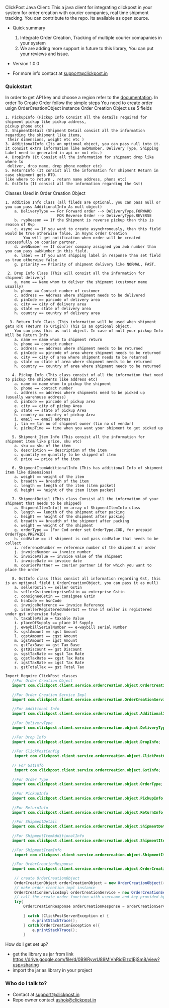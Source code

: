  ClickPost Java Client:
 This a java client for integrating clickpost in your system for order creation with courier companies,
 real time shipment tracking.
 You can contribute to the repo. Its available as open source.
 

 
 * Quick summary
    1. Integrate Order Creation, Tracking of multiple courier comapanies in your system
    2. We are adding more support in future to this library, You can put your reviews and issue.

 * Version
    1.0.0
 * For more info contact at support@clickpost.in
 
 ### Quickstart
 In order to get API key and choose a region refer to the [documentation](https://www.clickpost.in).
 In order To Create Order follow the simple steps
 You need to create order usign OrderCreationObject instance
 Order Creation Object use 5 fields
 
    1. PickupInfo (Pickup Info Consist all the details required for shipment pickup like pickup address, 
    pickup phone etc)
    2. ShipmentDetail (Shipment Detail consist all the information regarding the shipment like items,
     their dimensions, weight etc etc )
    3. AdditionalInfo (Its an optional object, you can pass null into it. 
    it consist extra information like awbNumber, Delivery Type, Shipping Label need to generated in api or not etc.)
    4. DropInfo (It Consist all the information for shipment drop like where to
     deliver, drop name, drop phone nomber etc)
    5. ReturnInfo (It consist all the information for shipment Return in case shipment gets RTO. 
    like where to return , return name address, phons etc)
    6. GstInfo (It consist all the information regarding the Gst)
    
  Classes Used in Order Creation Object  
  
    1. Addition Info Class (all fileds are optional, you can pass null or you can pass AdditionalInfo As null object)
        a. DeliveryType == For Forward order --> DeliveryType.FORWARD 
                           FOR Reverse Order --> DeliveryType.REVERSE
        b. rvpReason == If the Shipment is reverse pickup than this is reason of Rvp
        c. async == If you want to create asynchronously, than this field would be true otherwise false. In Async order Creation
            You will get notification when order will be created successfully on courier partner.
        d. awbNumber == If courier company assigned you awb number than you can pass awbNumber in this field.
        e. label == If you want shipping label in response than set field as true otherwise false
        g. priority == Priority of shipment delivery like NORMAL, FAST.
     
     2. Drop Info Class (This will consist all the information for shipment delivery)
        a. name == Name whom to deliver the shipment (customer name usually)
        b. phone == Contact number of customer 
        c. address == Address where shipment needs to be delivered
        d. pinCode == pincode of delivery area
        e. city == city of delivery area
        g. state == state of delivery area
        h. country == country of delivery area
       
      3. Return Info Class (This information will be used when shipment gets RTO (Return To Origin)) This is an optional object.
        You can pass this as null object. In case of null your pickup Info Will be Return Info
        a. name == name whom to shipment return
        b. phone == contact number
        c. address == address where shipment needs to be returned
        d. pinCode == pincode of area where shipment needs to be returned
        e. city == city of area where shipment needs to be returned
        g. state == state of area where shipment needs to be returned
        h. country == country of area where shipment needs to be returned
        
       4. Pickup Info (This class consist of all the information that need to pickup the shipments like address etc)
        a. name == name whom to pickup the shipment
        b. phone == contact number
        c. address == address where shipments need to be picked up (usually warehouse address)
        d. pinCode == pincode of pickup area
        e. city == city of pickup Area
        g. state == state of pickup Area
        h. country == country of pickup Area
        i. email == email address 
        j. tin == tin no of shipment owner (tin no of vendor)
        k. pickupTime == time when you want your shipment to get picked up
        
       5. Shipment Item Info (This consist all the information for shipment item like price, sku etc)
        a. sku == sku of the item
        b. description == description of the item
        c. quantity == quantity to be shipped of item
        d. price == price of the item
        
       6. ShipmentItemAdditionalInfo (This has additional Info of shipment item like dimensions)
        a. weight == weight of the item
        b. breadth == breadth of the item
        c. length == length of the item (item packet)
        d. height == height of the item (item packet)
        
       7. ShipmentDetail (This class Consist all the information of your shipment that needs to be shipped)
        a. ShipmentItemInfo[] == array of ShipmentItemInfo class
        b. length == length of the shipment after packing
        c. height == height of the shipment after packing
        d. breadth == breadth of the shipment after packing
        e. weight == weight of the shipment
        g. orderType == (For Cod order set OrderType.COD, for prepaid OrderType.PREPAID)
        h. codValue == if shipment is cod pass codValue that needs to be collect
        i. referenceNumber == reference number of the shipment or order
        j. invoiceNumber == invoice number
        k. invoiceValue == invoice value of the shipment
        l. invoiceDate == invoice date
        m. courierPartner == courier partner id for which you want to place the order
        
       8. GstInfo class (this consist all information regarding Gst, this is an optional field i OrderCreationObject, you can pass it as null)
        a. sellerGstin == seller Gstin
        b. sellerGstinenterpriseGstin == enterprise Gstin
        c. consigneeGstin == consignee Gstin
        d. hsnCode == hsnCode
        e. invoiceReference == invoice Reference
        g. isSellerRegisteredUnderGst == true if seller is registered under gst otherwise false
        h. taxableValue = taxable Value
        i. placeOfSupply == place Of Supply
        j. ewaybillSerialNumber == e-waybill serial Number
        k. sgstAmount == sgst Amount
        l. cgstAmount == cgst Amount
        m. igstAmount == igst Amount
        n. gstTaxBase == gst Tax Base
        o. gstDiscount == gst Discount
        p. sgstTaxRate == sgst Tax Rate
        q. cgstTaxRate == cgst Tax Rate
        r. igstTaxRate == igst Tax Rate
        s. gstTotalTax == gst Total Tax
        
        
 ``` JAVA
 Import Require ClickPost classes 
    //For Order Creation Object
    import com.clickpost.client.service.ordercreation.object.OrderCreationObject;
    
    //For Order Creation Service Impl
    import com.clickpost.client.service.ordercreation.OrderCreationServiceImpl;
    
    //For Additional Info
    import com.clickpost.client.service.ordercreation.object.AdditionalInfo;
    
    //For DeliveryType 
    import com.clickpost.client.service.ordercreation.object.DeliveryType;
    
    //For Drop Info
    import com.clickpost.client.service.ordercreation.object.DropInfo;
    
    //For ClickPostConfig
     import com.clickpost.client.service.ordercreation.object.ClickPostConfig;
     
    // For GstInfo 
     import com.clickpost.client.service.ordercreation.object.GstInfo;
     
    //For Order Type
    import com.clickpost.client.service.ordercreation.object.OrderType;
    
    //For PickupInfo 
    import com.clickpost.client.service.ordercreation.object.PickupInfo;
    
    //For ReturnInfo
    import com.clickpost.client.service.ordercreation.object.ReturnInfo;
    
    //For ShipmentDetail 
    import com.clickpost.client.service.ordercreation.object.ShipmentDetail;
    
    //For ShipmentItemAdditionalInfo
    import com.clickpost.client.service.ordercreation.object.ShipmentItemAdditionalInfo;
    
    //For ShipmentItemInfo
     import com.clickpost.client.service.ordercreation.object.ShipmentItemInfo;
    
    //For OrderCreationResponse
    import com.clickpost.client.service.ordercreation.object.OrderCreationResponse;
     
     // create OrderCreationObject
     OrderCreationObject orderCreationObject = new OrderCreationObject(<params>)
     // make order creation impl instance 
     OrderCreationServiceImpl orderCreationService = new OrderCreationServiceImpl()
     // call the create order function with username and key provided by clickpost and define prod or test env
     try{
         OrderCreationResponse orderCreationResponse = orderCreationService.createOrderOnClickPost(orderCreationObject,userName,key,<ClickPostConfig.TEST/ClickPostConfig.PROD>)
        
         } catch (ClickPostServerException e) {
             e.printStackTrace();
         } catch(OrderCreationException e){
             e.printStackTrace(); 
         }
 ```
 
How do I get set up?
 
 * get the library as jar from link https://drive.google.com/file/d/0B9lRyvrU89MlVnRidElzc1BjSm8/view?usp=sharing
 * import the jar as library in your project

 
 ### Who do I talk to? ###
 
 * Contact at support@clickpost.in
 * Repo owner contact ashok@clickpost.in